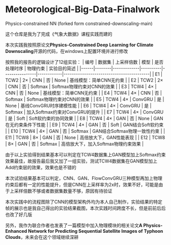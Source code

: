 # Meteorological-Big-Data-Finalwork
Physics-constrained NN (forked form constrained-downscaling-main)

这个仓库是我为了完成《气象大数据》课程实践而建的

本次实践我按照原论文**Physics-Constrained Deep Learning for Climate Downscaling**开源的代码，在windows上配置环境并进行修改

按照我的报告的逻辑设计了12组实验：
| 编号 | 数据集 | 上采样倍数 | 模型     | 是否处理时序 | 物理约束   | 实验目的简述                             |
|------|--------|-------------|----------|----------------|------------|------------------------------------------|
| E1   | TCW2   | 2×          | CNN      | 否             | None       | 基线模型：简单CNN无约束                 |
| E2   | TCW2   | 2×          | CNN      | 否             | Softmax    | Softmax物理约束对CNN的效果              |
| E3   | TCW4   | 4×          | CNN      | 否             | None       | 基线模型：简单CNN无约束                 |
| E4   | TCW4   | 4×          | CNN      | 否             | Softmax    | Softmax物理约束对CNN的效果              |
| E5   | TCW4   | 4×          | ConvGRU  | 是             | None       | 基线ConvGRU时序建模性能                 |
| E6   | TCW4   | 4×          | ConvGRU  | 是             | Softmax    | 加入Softmax约束对ConvGRU的提升          |
| E7   | TCW4   | 4×          | ConvGRU  | 是             | Soft       | Soft软约束的协同效果                    |
| E8   | TCW4   | 4×          | GAN      | 否             | None       | GAN在无约束条件下性能                   |
| E9   | TCW4   | 4×          | GAN      | 否             | Soft       | GAN结合Soft软约束                       |
| E10  | TCW4   | 4×          | GAN      | 否             | Softmax    | GAN结合Softmax物理一致性约束           |
| E11  | TCW8   | 8×          | GAN      | 否             | None       | 高倍放大下，GAN性能表现                 |
| E12  | TCW8   | 8×          | GAN      | 否             | Softmax    | 高倍放大下，加入Softmax物理约束效果     |

由于以上实验得到结果基本可以判定在TCW4数据集上GAN模型加上Softmax约束效果最佳，故报告最后我又加了一组实验，测试TCW4数据集在GAN模型加上Add约束层的效果，效果也是不错的

本次试验结果基本可以判定，CNN、GAN、FlowConvGRU三种模型再加上物理约束后都有一定的性能提升，但是CNN在上采样率为2x时，效果不好，可能是由于上采样倍数不够或者数据集数量不够，原因有待验证

本次实践中的流程图除了CNN的模型架构外均为本人自己制作，实验结果的特定帧的展示也是我自己得出的实验结果截图，本次实践时间跨度不长，但是前前后后也改了好几版

另外，我作为联合作者也发表了一篇模型中加入物理模块的相关论文**A Physics-Enhanced Network for Predicting Sequential Satellite Images of Typhoon Clouds**，未来会在这个领域继续深耕
